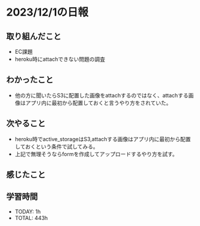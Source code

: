 # 2023/12/1の日報


## 取り組んだこと
- EC課題
- heroku時にattachできない問題の調査

## わかったこと
- 他の方に聞いたらS3に配置した画像をattachするのではなく、attachする画像はアプリ内に最初から配置しておくと言うやり方をされていた。

## 次やること
- heroku時でactive_storageはS3,attachする画像はアプリ内に最初から配置しておくという条件で試してみる。
- 上記で無理そうならformを作成してアップロードするやり方を試す。

 
## 感じたこと

## 学習時間
- TODAY: 1h
- TOTAL: 443h

